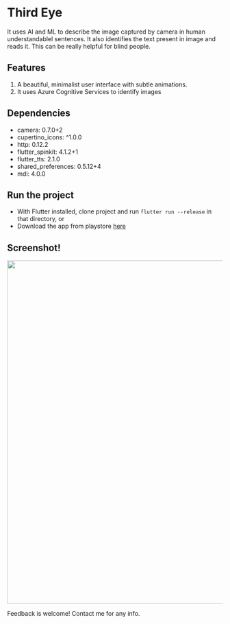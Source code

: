 # Third Eye

It uses AI and ML to describe the image captured by camera in human understandablel sentences. It also identifies the text present in image and reads it. This can be really helpful for blind people.

## Features

1. A beautiful, minimalist user interface with subtle animations.
2. It uses Azure Cognitive Services to identify images

## Dependencies

- camera: 0.7.0+2
- cupertino_icons: ^1.0.0
- http: 0.12.2
- flutter_spinkit: 4.1.2+1
- flutter_tts: 2.1.0
- shared_preferences: 0.5.12+4
- mdi: 4.0.0

## Run the project

- With Flutter installed, clone project and run `flutter run --release` in that directory,
  or
- Download the app from playstore [here](https://play.google.com/store/apps/details?id=com.ellipsedevelopers.thirdeye)

## Screenshot!
<img src="https://user-images.githubusercontent.com/82890512/118093648-5fbf6f80-b3eb-11eb-9e90-1d3ee504658c.png" height="800">


Feedback is welcome! Contact me for any info.
